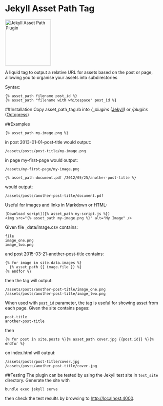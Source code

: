 Jekyll Asset Path Tag
=====================

<img src="https://raw.githubusercontent.com/samrayner/jekyll-asset-path-plugin/master/icon.png" width="150" alt="Jekyll Asset Path Plugin" />

A liquid tag to output a relative URL for assets based on the post or page, allowing you to organise your assets into subdirectories.

Syntax:
```
{% asset_path filename post_id %}
{% asset_path "filename with whitespace" post_id %}
```

##Installation
Copy asset_path_tag.rb into */_plugins* ([Jekyll][j]) or */plugins* ([Octopress][o])

##Examples

```
{% asset_path my-image.png %}
```
in post 2013-01-01-post-title would output:
```
/assets/posts/post-title/my-image.png
```
in page my-first-page would output:
```
/assets/my-first-page/my-image.png
```

```
{% asset_path document.pdf /2012/05/25/another-post-title %}
```
would output:
```
/assets/posts/another-post-title/document.pdf
```

Useful for images and links in Markdown or HTML:
```
[Download script]({% asset_path my-script.js %})
<img src="{% asset_path my-image.png %}" alt="My Image" />
```

Given file _data/image.csv contains:
```csv
file
image_one.png
image_two.png
```
and post 2015-03-21-another-post-title contains:
```liquid
{% for image in site.data.images %}
  {% asset_path {{ image.file }} %}
{% endfor %}
```
then the tag will output:
```text
/assets/posts/another-post-title/image_one.png
/assets/posts/another-post-title/image_two.png
```

When used with `post_id` parameter, the tag is useful for showing asset from each page. Given the site contains pages:
```
post-title
another-post-title
```
then
```
{% for post in site.posts %}{% asset_path cover.jpg {{post.id}} %}{% endfor %}
```
on index.html will output:
```
/assets/posts/post-title/cover.jpg
/assets/posts/another-post-title/cover.jpg
```

[j]: http://jekyllrb.com/
[o]: http://octopress.org/

##Testing
The plugin can be tested by using the Jekyll test site in `test_site` directory. Generate the site with
```
bundle exec jekyll serve
```
then check the test results by browsing to [http://localhost:4000][test_site].

[test_site]: http://localhost:4000
